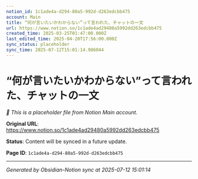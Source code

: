```yaml
---
notion_id: 1c1ade4a-d294-80a5-992d-d263edcbb475
account: Main
title: “何が言いたいかわからない”って言われた、チャットの一文
url: https://www.notion.so/1c1ade4ad29480a5992dd263edcbb475
created_time: 2025-03-25T01:47:00.000Z
last_edited_time: 2025-04-20T17:56:00.000Z
sync_status: placeholder
sync_time: 2025-07-12T15:01:14.986044
---
```


# “何が言いたいかわからない”って言われた、チャットの一文

*🔄 This is a placeholder file from Notion Main account.*

**Original URL**: https://www.notion.so/1c1ade4ad29480a5992dd263edcbb475

**Status**: Content will be synced in a future update.

**Page ID**: `1c1ade4a-d294-80a5-992d-d263edcbb475`

---

*Generated by Obsidian-Notion sync at 2025-07-12 15:01:14*
